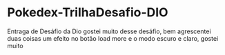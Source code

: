 # Pokedex-TrilhaDesafio-DIO
Entraga de Desáfio da Dio gostei muito desse desáfio, bem agrescentei duas coisas um efeito no botão load more e o modo escuro e claro, gostei muito
